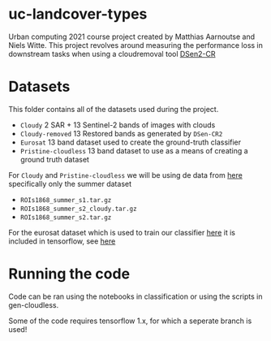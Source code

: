# uc-landcover-types

Urban computing 2021 course project created by Matthias Aarnoutse and Niels Witte. This project revolves around measuring the performance loss in downstream tasks when using a cloudremoval tool [DSen2-CR](https://www.tensorflow.org/guide/keras/rnn#introduction)

# Datasets

This folder contains all of the datasets used during the project.

-   `Cloudy` 2 SAR + 13 Sentinel-2 bands of images with clouds
-   `Cloudy-removed` 13 Restored bands as generated by `DSen-CR2`
-   `Eurosat` 13 band dataset used to create the ground-truth classifier
-   `Pristine-cloudless` 13 band dataset to use as a means of creating a ground truth dataset

For `Cloudy` and `Pristine-cloudless` we will be using de data from [here](https://mediatum.ub.tum.de/1554803) specifically only the summer dataset

-   `ROIs1868_summer_s1.tar.gz`
-   `ROIs1868_summer_s2_cloudy.tar.gz`
-   `ROIs1868_summer_s2.tar.gz`

For the eurosat dataset which is used to train our classifier [here](https://github.com/phelber/eurosat) it is included in tensorflow, see [here](https://www.tensorflow.org/datasets/catalog/eurosat)

# Running the code

Code can be ran using the notebooks in classification or using the scripts in gen-cloudless.

Some of the code requires tensorflow 1.x, for which a seperate branch is used!
